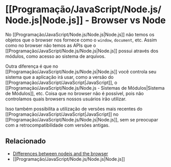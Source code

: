 # [[Programação/JavaScript/Node.js/Node.js|Node.js]] - Browser vs Node
No [[Programação/JavaScript/Node.js/Node.js|Node.js]] não temos os objetos que o browser nos fornece como o `window`, `document`, etc. Assim como no browser não temos as APIs que o [[Programação/JavaScript/Node.js/Node.js|Node.js]] possui através dos módulos, como acesso ao sistema de arquivos.

Outra diferença é que no [[Programação/JavaScript/Node.js/Node.js|Node.js]] você controla seu sistema que a aplicação irá usar, como a versão do [[Programação/JavaScript/JavaScript|JavaScript]], o [[Programação/JavaScript/Node.js/Node.js - Sistemas de Módulos|Sistema de Módulos]], etc. Coisa que no browser não é possível, pois não controlamos quais browsers nossos usuários irão utilizar.

Isso também possibilita a utilização de versões mais recentes do [[Programação/JavaScript/JavaScript|JavaScript]] no [[Programação/JavaScript/Node.js/Node.js|Node.js]], sem se preocupar com a retrocompatibilidade com versões antigas.

## Relacionado
- [Differences between nodejs and the browser](https://nodejs.dev/en/learn/differences-between-nodejs-and-the-browser/)
- [[Programação/JavaScript/Node.js/Node.js|Node.js]]